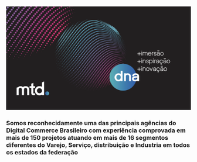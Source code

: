 ![Mtd Banner](./banner-mtd-github.png)

### Somos reconhecidamente uma das principais agências do Digital Commerce Brasileiro com experiência comprovada em mais de 150 projetos atuando em mais de 16 segmentos diferentes do Varejo, Serviço, distribuição e Industria em todos os estados da federação
